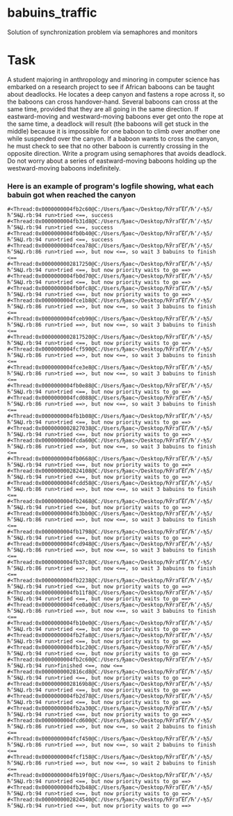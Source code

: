 # babuins_traffic
Solution of synchronization problem via semaphores and monitors
# Task
A student majoring in anthropology and minoring in computer science has embarked
on a research project to see if African baboons can be taught about deadlocks. He
locates a deep canyon and fastens a rope across it, so the baboons can cross handover-hand. Several baboons can cross at the same time, provided that they are all
going in the same direction. If eastward-moving and westward-moving baboons ever
get onto the rope at the same time, a deadlock will result (the baboons will get stuck in
the middle) because it is impossible for one baboon to climb over another one while
suspended over the canyon. If a baboon wants to cross the canyon, he must check to
see that no other baboon is currently crossing in the opposite direction. Write a program using semaphores that avoids deadlock. Do not worry about a series of
eastward-moving baboons holding up the westward-moving baboons indefinitely.

### Here is an example of program's logfile showing, what each babuin got when reached the canyon
```
#<Thread:0x0000000004fb2c60@C:/Users/Ђавс¬/Desktop/ЋЎгзҐ­ЁҐ/Ћ‘/‹ђ5/Ћ‘5ЊЏ.rb:94 run>tried <==, success
#<Thread:0x0000000004fb31d8@C:/Users/Ђавс¬/Desktop/ЋЎгзҐ­ЁҐ/Ћ‘/‹ђ5/Ћ‘5ЊЏ.rb:94 run>tried <==, success
#<Thread:0x0000000004fb0b40@C:/Users/Ђавс¬/Desktop/ЋЎгзҐ­ЁҐ/Ћ‘/‹ђ5/Ћ‘5ЊЏ.rb:94 run>tried <==, success
#<Thread:0x0000000004fcea78@C:/Users/Ђавс¬/Desktop/ЋЎгзҐ­ЁҐ/Ћ‘/‹ђ5/Ћ‘5ЊЏ.rb:86 run>tried ==>, but now <==, so wait 3 babuins to finish <==
#<Thread:0x0000000002817250@C:/Users/Ђавс¬/Desktop/ЋЎгзҐ­ЁҐ/Ћ‘/‹ђ5/Ћ‘5ЊЏ.rb:94 run>tried <==, but now priority waits to go ==>
#<Thread:0x0000000004fb0d70@C:/Users/Ђавс¬/Desktop/ЋЎгзҐ­ЁҐ/Ћ‘/‹ђ5/Ћ‘5ЊЏ.rb:94 run>tried <==, but now priority waits to go ==>
#<Thread:0x0000000004fb0fc8@C:/Users/Ђавс¬/Desktop/ЋЎгзҐ­ЁҐ/Ћ‘/‹ђ5/Ћ‘5ЊЏ.rb:94 run>tried <==, but now priority waits to go ==>
#<Thread:0x0000000004fce1b8@C:/Users/Ђавс¬/Desktop/ЋЎгзҐ­ЁҐ/Ћ‘/‹ђ5/Ћ‘5ЊЏ.rb:86 run>tried ==>, but now <==, so wait 3 babuins to finish <==
#<Thread:0x0000000004fceb90@C:/Users/Ђавс¬/Desktop/ЋЎгзҐ­ЁҐ/Ћ‘/‹ђ5/Ћ‘5ЊЏ.rb:86 run>tried ==>, but now <==, so wait 3 babuins to finish <==
#<Thread:0x0000000002817520@C:/Users/Ђавс¬/Desktop/ЋЎгзҐ­ЁҐ/Ћ‘/‹ђ5/Ћ‘5ЊЏ.rb:94 run>tried <==, but now priority waits to go ==>
#<Thread:0x0000000004fcf590@C:/Users/Ђавс¬/Desktop/ЋЎгзҐ­ЁҐ/Ћ‘/‹ђ5/Ћ‘5ЊЏ.rb:86 run>tried ==>, but now <==, so wait 3 babuins to finish <==
#<Thread:0x0000000004fce3e8@C:/Users/Ђавс¬/Desktop/ЋЎгзҐ­ЁҐ/Ћ‘/‹ђ5/Ћ‘5ЊЏ.rb:86 run>tried ==>, but now <==, so wait 3 babuins to finish <==
#<Thread:0x0000000004fb0e88@C:/Users/Ђавс¬/Desktop/ЋЎгзҐ­ЁҐ/Ћ‘/‹ђ5/Ћ‘5ЊЏ.rb:94 run>tried <==, but now priority waits to go ==>
#<Thread:0x0000000004fcd088@C:/Users/Ђавс¬/Desktop/ЋЎгзҐ­ЁҐ/Ћ‘/‹ђ5/Ћ‘5ЊЏ.rb:86 run>tried ==>, but now <==, so wait 3 babuins to finish <==
#<Thread:0x0000000004fb1b08@C:/Users/Ђавс¬/Desktop/ЋЎгзҐ­ЁҐ/Ћ‘/‹ђ5/Ћ‘5ЊЏ.rb:94 run>tried <==, but now priority waits to go ==>
#<Thread:0x0000000002827038@C:/Users/Ђавс¬/Desktop/ЋЎгзҐ­ЁҐ/Ћ‘/‹ђ5/Ћ‘5ЊЏ.rb:94 run>tried <==, but now priority waits to go ==>
#<Thread:0x0000000004fcda60@C:/Users/Ђавс¬/Desktop/ЋЎгзҐ­ЁҐ/Ћ‘/‹ђ5/Ћ‘5ЊЏ.rb:86 run>tried ==>, but now <==, so wait 3 babuins to finish <==
#<Thread:0x0000000004fb0668@C:/Users/Ђавс¬/Desktop/ЋЎгзҐ­ЁҐ/Ћ‘/‹ђ5/Ћ‘5ЊЏ.rb:94 run>tried <==, but now priority waits to go ==>
#<Thread:0x0000000002824108@C:/Users/Ђавс¬/Desktop/ЋЎгзҐ­ЁҐ/Ћ‘/‹ђ5/Ћ‘5ЊЏ.rb:94 run>tried <==, but now priority waits to go ==>
#<Thread:0x0000000004fcdd58@C:/Users/Ђавс¬/Desktop/ЋЎгзҐ­ЁҐ/Ћ‘/‹ђ5/Ћ‘5ЊЏ.rb:86 run>tried ==>, but now <==, so wait 3 babuins to finish <==
#<Thread:0x0000000004fb2468@C:/Users/Ђавс¬/Desktop/ЋЎгзҐ­ЁҐ/Ћ‘/‹ђ5/Ћ‘5ЊЏ.rb:94 run>tried <==, but now priority waits to go ==>
#<Thread:0x0000000004fb3bb0@C:/Users/Ђавс¬/Desktop/ЋЎгзҐ­ЁҐ/Ћ‘/‹ђ5/Ћ‘5ЊЏ.rb:86 run>tried ==>, but now <==, so wait 3 babuins to finish <==
#<Thread:0x0000000004fb1798@C:/Users/Ђавс¬/Desktop/ЋЎгзҐ­ЁҐ/Ћ‘/‹ђ5/Ћ‘5ЊЏ.rb:94 run>tried <==, but now priority waits to go ==>
#<Thread:0x0000000004fcd948@C:/Users/Ђавс¬/Desktop/ЋЎгзҐ­ЁҐ/Ћ‘/‹ђ5/Ћ‘5ЊЏ.rb:86 run>tried ==>, but now <==, so wait 3 babuins to finish <==
#<Thread:0x0000000004fb37c8@C:/Users/Ђавс¬/Desktop/ЋЎгзҐ­ЁҐ/Ћ‘/‹ђ5/Ћ‘5ЊЏ.rb:86 run>tried ==>, but now <==, so wait 3 babuins to finish <==
#<Thread:0x0000000004fb2238@C:/Users/Ђавс¬/Desktop/ЋЎгзҐ­ЁҐ/Ћ‘/‹ђ5/Ћ‘5ЊЏ.rb:94 run>tried <==, but now priority waits to go ==>
#<Thread:0x0000000004fb11f8@C:/Users/Ђавс¬/Desktop/ЋЎгзҐ­ЁҐ/Ћ‘/‹ђ5/Ћ‘5ЊЏ.rb:94 run>tried <==, but now priority waits to go ==>
#<Thread:0x0000000004fce0a0@C:/Users/Ђавс¬/Desktop/ЋЎгзҐ­ЁҐ/Ћ‘/‹ђ5/Ћ‘5ЊЏ.rb:86 run>tried ==>, but now <==, so wait 3 babuins to finish <==
#<Thread:0x0000000004fb10e0@C:/Users/Ђавс¬/Desktop/ЋЎгзҐ­ЁҐ/Ћ‘/‹ђ5/Ћ‘5ЊЏ.rb:94 run>tried <==, but now priority waits to go ==>
#<Thread:0x0000000004fb2fa8@C:/Users/Ђавс¬/Desktop/ЋЎгзҐ­ЁҐ/Ћ‘/‹ђ5/Ћ‘5ЊЏ.rb:94 run>tried <==, but now priority waits to go ==>
#<Thread:0x0000000004fb1c20@C:/Users/Ђавс¬/Desktop/ЋЎгзҐ­ЁҐ/Ћ‘/‹ђ5/Ћ‘5ЊЏ.rb:94 run>tried <==, but now priority waits to go ==>
#<Thread:0x0000000004fb2c60@C:/Users/Ђавс¬/Desktop/ЋЎгзҐ­ЁҐ/Ћ‘/‹ђ5/Ћ‘5ЊЏ.rb:94 run>finished <==, now <==
#<Thread:0x0000000002816cd8@C:/Users/Ђавс¬/Desktop/ЋЎгзҐ­ЁҐ/Ћ‘/‹ђ5/Ћ‘5ЊЏ.rb:94 run>tried <==, but now priority waits to go ==>
#<Thread:0x00000000028169b8@C:/Users/Ђавс¬/Desktop/ЋЎгзҐ­ЁҐ/Ћ‘/‹ђ5/Ћ‘5ЊЏ.rb:94 run>tried <==, but now priority waits to go ==>
#<Thread:0x0000000004fb2d78@C:/Users/Ђавс¬/Desktop/ЋЎгзҐ­ЁҐ/Ћ‘/‹ђ5/Ћ‘5ЊЏ.rb:94 run>tried <==, but now priority waits to go ==>
#<Thread:0x0000000004fb2a30@C:/Users/Ђавс¬/Desktop/ЋЎгзҐ­ЁҐ/Ћ‘/‹ђ5/Ћ‘5ЊЏ.rb:94 run>tried <==, but now priority waits to go ==>
#<Thread:0x0000000004fcd600@C:/Users/Ђавс¬/Desktop/ЋЎгзҐ­ЁҐ/Ћ‘/‹ђ5/Ћ‘5ЊЏ.rb:86 run>tried ==>, but now <==, so wait 2 babuins to finish <==
#<Thread:0x0000000004fcf450@C:/Users/Ђавс¬/Desktop/ЋЎгзҐ­ЁҐ/Ћ‘/‹ђ5/Ћ‘5ЊЏ.rb:86 run>tried ==>, but now <==, so wait 2 babuins to finish <==
#<Thread:0x0000000004fcf158@C:/Users/Ђавс¬/Desktop/ЋЎгзҐ­ЁҐ/Ћ‘/‹ђ5/Ћ‘5ЊЏ.rb:86 run>tried ==>, but now <==, so wait 2 babuins to finish <==
#<Thread:0x0000000004fb19f0@C:/Users/Ђавс¬/Desktop/ЋЎгзҐ­ЁҐ/Ћ‘/‹ђ5/Ћ‘5ЊЏ.rb:94 run>tried <==, but now priority waits to go ==>
#<Thread:0x0000000004fb2b48@C:/Users/Ђавс¬/Desktop/ЋЎгзҐ­ЁҐ/Ћ‘/‹ђ5/Ћ‘5ЊЏ.rb:94 run>tried <==, but now priority waits to go ==>
#<Thread:0x0000000002824540@C:/Users/Ђавс¬/Desktop/ЋЎгзҐ­ЁҐ/Ћ‘/‹ђ5/Ћ‘5ЊЏ.rb:94 run>tried <==, but now priority waits to go ==>
```
